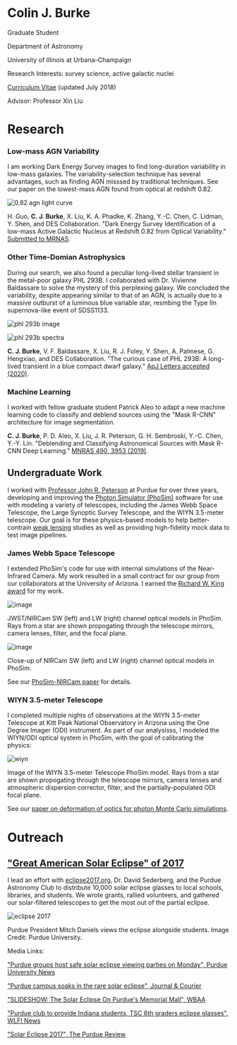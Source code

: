 # Colin J. Burke

Graduate Student

Department of Astronomy

University of Illinois at Urbana–Champaign


Research Interests: survey science, active galactic nuclei

[Curriculum Vitae](ColinBurkeCV.pdf) (updated July 2018)

Advisor: Professor Xin Liu

# Research



### Low-mass AGN Variability

I am working Dark Energy Survey images to find long-duration variability in low-mass galaxies. The variability-selection technique has several advantages, such as finding AGN misssed by traditional techniques. See our paper on the lowest-mass AGN found from optical at redshift 0.82.

![0.82 agn light curve](https://user-images.githubusercontent.com/13906989/79822794-a7dea080-8357-11ea-8f72-79e599eddd00.png)

H. Guo, **C. J. Burke**, X. Liu, K. A. Phadke, K. Zhang, Y.-C. Chen, C. Lidman, Y. Shen, and DES Collaboration. "Dark Energy Survey Identification of a low-mass Active Galactic Nucleus at Redshift 0.82 from Optical Variability." [Submitted to MRNAS](https://ui.adsabs.harvard.edu/abs/2020arXiv200310457G/abstract).

### Other Time-Domian Astrophysics

During our search, we also found a peculiar long-lived stellar transient in the metal-poor galaxy PHL 293B. I collaborated with Dr. Vivienne Baldassare to solve the mystery of this perplexing galaxy. We concluded the variability, despite appearing similar to that of an AGN, is actually due to a massive outburst of a luminous blue variable star, resmbing the Type IIn supernova-like event of SDSS1133.

![phl 293b image](https://user-images.githubusercontent.com/13906989/79822610-3272d000-8357-11ea-9e21-fcd6777e662c.png)

![phl 293b spectra](https://user-images.githubusercontent.com/13906989/79822723-7b2a8900-8357-11ea-8879-e4af3af82d6a.png)

**C. J. Burke**, V. F. Baldassare, X. Liu, R. J. Foley, Y. Shen, A. Palmese, G. Hengxiao, and DES Collaboration. "The curious case of PHL 293B: A long-lived transient in a blue compact dwarf galaxy." [ApJ Letters accepted (2020)](https://ui.adsabs.harvard.edu/abs/2020arXiv200212369B/abstract}).

### Machine Learning 

I worked with fellow graduate student Patrick Aleo to adapt a new machine learning code to classify and deblend sources using the "Mask R-CNN" architecture for image segmentation.

**C. J. Burke**, P. D. Aleo, X. Liu, J. R. Peterson, G. H. Sembroski, Y.-C. Chen, Y.-Y. Lin. "Deblending and Classifying Astronomical Sources with Mask R-CNN Deep Learning." [MNRAS 490, 3953 (2019)](https://doi.org/10.1093/mnras/stz2845).

## Undergraduate Work

I worked with [Professor John R. Peterson](https://lsst.rcac.purdue.edu/) at Purdue for over three years, developing and improving the [Photon Simulator (PhoSim)](https://bitbucket.org/phosim/phosim_release/wiki/Home) software for use with modeling a variety of telescopes, including the James Webb Space Telescope, the Large Synoptic Survey Telescope, and the WIYN 3.5-meter telescope. Our goal is for these physics-based models to help better-contrain [weak lensing](https://en.wikipedia.org/wiki/Weak_gravitational_lensing) studies as well as providing high-fidelity mock data to test image pipelines.

### James Webb Space Telescope

I extended PhoSim's code for use with internal simulations of the Near-Infrared Camera. My work resulted in a small contract for our group from our collaborators at the University of Arizona. I earned the [Richard W. King award](http://www.physics.purdue.edu/about/prizes_awards/undergraduate_awards.html#King) for my work.

![image](https://user-images.githubusercontent.com/13906989/36521126-1ab6aa8e-1763-11e8-8855-387c871b4ca8.png)

JWST/NIRCam SW (left) and LW (right) channel optical models in PhoSim. Rays from a star are shown propogating through the telescope mirrors, camera lenses, filter, and the focal plane.

![image](https://user-images.githubusercontent.com/13906989/36521061-c1494042-1762-11e8-85d5-f518a3571f89.png)

Close-up of NIRCam SW (left) and LW (right) channel optical models in PhoSim.

See our [PhoSim-NIRCam paper](https://www.spiedigitallibrary.org/journals/Journal-of-Astronomical-Telescopes-Instruments-and-Systems/volume-5/issue-3/038002/PhoSim-NIRCam--photon-by-photon-image-simulations-of-the/10.1117/1.JATIS.5.3.038002.short?SSO=1) for details.

### WIYN 3.5-meter Telescope

I completed multiple nights of observations at the WIYN 3.5-meter Telescope at Kitt Peak National Observatory in Arizona using the One Degree Imager (ODI) instrument. As part of our analysisss, I modeled the WIYN/ODI optical system in PhoSim, with the goal of calibrating the physics:

![wiyn](https://user-images.githubusercontent.com/13906989/39836036-1bb9fb6a-53a0-11e8-8c9e-3c8d03ae5167.png)

Image of the WIYN 3.5-meter Telescope PhoSim model. Rays from a star are shown propogating through the telescope mirrors, camera lenses and atmospheric dispersion corrector, filter, and the partially-populated ODI focal plane.

See our [paper on deformation of optics for photon Monte Carlo simulations](https://iopscience.iop.org/article/10.3847/1538-4357/ab0418).


# Outreach

## ["Great American Solar Eclipse" of 2017](https://en.wikipedia.org/wiki/Solar_eclipse_of_August_21,_2017)

I lead an effort with [eclipse2017.org](www.eclipse2017.org), Dr. David Sederberg, and the Purdue Astronomy Club to distribute 10,000 solar eclipse glasses to local schools, libraries, and students. We wrote grants, rallied volunteers, and gathered our solar-filtered telescopes to get the most out of the partial eclipse.

![eclipse 2017](https://user-images.githubusercontent.com/13906989/34464566-ea67bfaa-ee52-11e7-97ae-ac62fe2a4e4b.png)

Purdue President Mitch Daniels views the eclipse alongside students. Image Credit: Purdue University.

Media Links:

["Purdue groups host safe solar eclipse viewing parties on Monday", Purdue University News](https://www.purdue.edu/newsroom/releases/2017/Q3/purdue-groups-host-safe-solar-eclipse-viewing-parties-on-monday.html)

["Purdue campus soaks in the rare solar eclipse", Journal & Courier](http://www.jconline.com/story/news/local/2017/08/21/purdue-campus-soaks-rare-solar-eclipse/579772001/)

["SLIDESHOW: The Solar Eclipse On Purdue's Memorial Mall", WBAA](http://wbaa.org/post/slideshow-solar-eclipse-purdues-memorial-mall#stream/0)

["Purdue club to provide Indiana students, TSC 6th graders eclipse glasses", WLFI News](http://wlfi.web.franklyinc.com/story/36167949/purdue-club-to-provide-indiana-students-6th-grade-tsc-students-eclipse-glasses)

["Solar Eclipse 2017", The Purdue Review](http://www.purduereview.com/campus/solar-eclipse-2017/)

